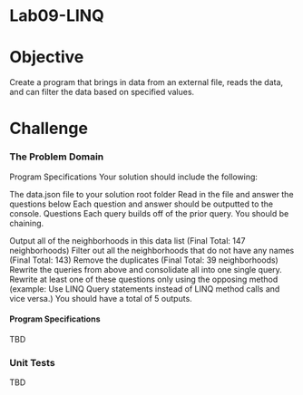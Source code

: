 # Lab09-LINQ


# Objective
Create a program that brings in data from an external file, reads the data, and can filter the data based on specified values.

# Challenge  
### The Problem Domain  
Program Specifications
Your solution should include the following:

The data.json file to your solution root folder
Read in the file and answer the questions below
Each question and answer should be outputted to the console.
Questions
Each query builds off of the prior query. You should be chaining.

Output all of the neighborhoods in this data list (Final Total: 147 neighborhoods)
Filter out all the neighborhoods that do not have any names (Final Total: 143)
Remove the duplicates (Final Total: 39 neighborhoods)
Rewrite the queries from above and consolidate all into one single query.
Rewrite at least one of these questions only using the opposing method (example: Use LINQ Query statements instead of LINQ method calls and vice versa.)
You should have a total of 5 outputs.

#### Program Specifications  
TBD
### Unit Tests  
TBD